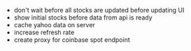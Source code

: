 * don't wait before all stocks are updated before updating UI
* show initial stocks before data from api is ready
* cache yahoo data on server
* increase refresh rate
* create proxy for coinbase spot endpoint
